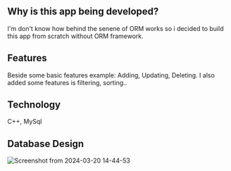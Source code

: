 ## Why is this app being developed?
I'm don't know how behind the senene of ORM works so i decided to build this app from scratch without ORM framework.

## Features
Beside some basic features example: Adding, Updating, Deleting. I also added some features is filtering, sorting.. 

## Technology
C++, MySql

## Database Design 
![Screenshot from 2024-03-20 14-44-53](https://github.com/MinhTriet0612/TodoListCpp/assets/90248665/9e8c52eb-17d8-4b75-91b2-eecedd3a8593)
